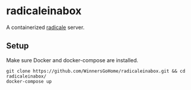 # radicaleinabox

A containerized [radicale](https://github.com/Kozea/Radicale) server.

## Setup
Make sure Docker and docker-compose are installed.

    git clone https://github.com/WinnersGoHome/radicaleinabox.git && cd radicaleinabox/
    docker-compose up
